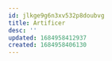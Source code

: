 ```yaml
---
id: jlkge9g6n3xv532p8doubvg
title: Artificer
desc: ''
updated: 1684958412937
created: 1684958406130
---
```

